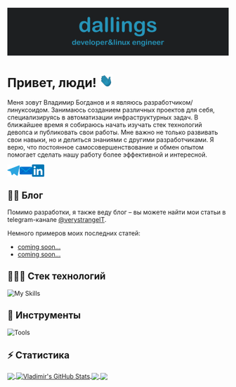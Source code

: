 ![Header](https://raw.githubusercontent.com/dallings/dallings/master/icons/readme_header.png "Header")

# Привет, люди! <img src="icons/wave.gif" width="30px" height="30px" />

Меня зовут Владимир Богданов и я являюсь разработчиком/линуксоидом. Занимаюсь созданием различных проектов для себя, специализируясь в автоматизации инфраструктурных задач. В ближайшее время я собираюсь начать изучать стек технологий девопса и публиковать свои работы. Мне важно не только развивать свои навыки, но и делиться знаниями с другими разработчиками. Я верю, что постоянное самосовершенствование и обмен опытом помогает сделать нашу работу более эффективной и интересной.

<a href='https://t.me/dallings'>
<img align="left" width="28" alt="dallings Telegram" src="https://raw.githubusercontent.com/dallings/dallings/master/icons/telegram.svg" />
</a>

<a href="mailto:vd.bogdanov@linuxdev.ru">
<img align="left" width="28" alt="dallings Mail" src="https://raw.githubusercontent.com/dallings/dallings/master/icons/mail.svg" />
</a>

<a href='https://www.linkedin.com/in/dallings'>
<img align="center" alt="Sagar Choudhary Linkedin" width="28" src="https://raw.githubusercontent.com/dallings/dallings/master/icons/linkedin.svg" />
</a>

## ✍🏼 Блог

Помимо разработки, я также веду блог – вы можете найти мои статьи в telegram-канале [@verystrangeIT](https://t.me/verystrangeIT).

Немного примеров моих последних статей:

<!-- BLOG-POST-LIST:START -->
- [coming soon...](https://)
- [coming soon...](https://)
<!-- BLOG-POST-LIST:END -->

## 👨🏼‍💻 Стек технологий
![My Skills](https://skillicons.dev/icons?i=py,flask,bash,postgres,ansible,docker,nginx,git,html&theme=dark)

## 🔧 Инструменты
![Tools](https://skillicons.dev/icons?i=vscode,matlab,linux,github,stackoverflow,ps&theme=dark)

## ⚡️ Статистика

<a href="https://github.com/dallings/dallings">
  <img align="center" src="https://github-readme-stats.vercel.app/api/top-langs/?username=dallings&title_color=2695ba&text_color=c9cacc&icon_color=2695ba&bg_color=1d1f21&langs_count=3" />
</a>

<a href="https://github.com/dallings/dallings">
  <img align="center" src="https://github-readme-stats.vercel.app/api?username=dallings&show_icons=true&line_height=27&count_private=true&title_color=2695ba&text_color=c9cacc&icon_color=2695ba&bg_color=1d1f21" alt="Vladimir's GitHub Stats" />
</a>

<a href="https://github.com/dallings/wooordhunt-translate-parser">
  <img align="center" src="https://github-readme-stats.vercel.app/api/pin/?username=dallings&repo=wooordhunt-translate-parser&title_color=2695ba&text_color=c9cacc&icon_color=2695ba&bg_color=1d1f21" />
</a>

<a href="https://github.com/dallings/timetable-telegram-bot">
  <img align="center" src="https://github-readme-stats.vercel.app/api/pin/?username=dallings&repo=timetable-telegram-bot&title_color=2695ba&text_color=c9cacc&icon_color=2695ba&bg_color=1d1f21" />
</a>


<!-- Resources -->
<!-- icons: https://github.com/tandpfun/skill-icons -->
<!-- GitHub Stats: https://github.com/anuraghazra/github-readme-stats -->
<!-- Awesome GitHub Profile README: https://github.com/abhisheknaiidu/awesome-github-profile-readme -->